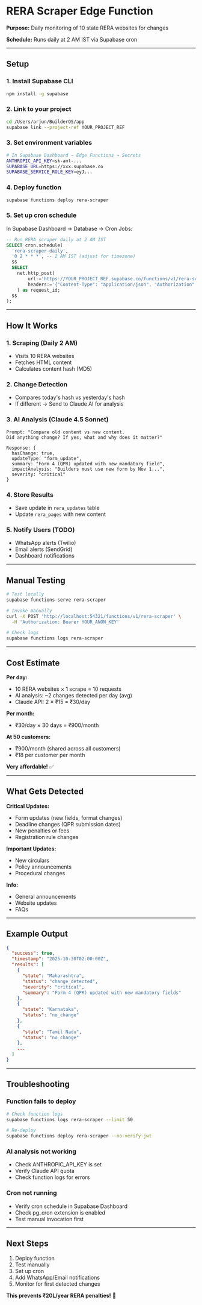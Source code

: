 # RERA Scraper Edge Function

**Purpose:** Daily monitoring of 10 state RERA websites for changes

**Schedule:** Runs daily at 2 AM IST via Supabase cron

---

## Setup

### 1. Install Supabase CLI

```bash
npm install -g supabase
```

### 2. Link to your project

```bash
cd /Users/arjun/BuilderOS/app
supabase link --project-ref YOUR_PROJECT_REF
```

### 3. Set environment variables

```bash
# In Supabase Dashboard → Edge Functions → Secrets
ANTHROPIC_API_KEY=sk-ant-...
SUPABASE_URL=https://xxx.supabase.co
SUPABASE_SERVICE_ROLE_KEY=eyJ...
```

### 4. Deploy function

```bash
supabase functions deploy rera-scraper
```

### 5. Set up cron schedule

In Supabase Dashboard → Database → Cron Jobs:

```sql
-- Run RERA scraper daily at 2 AM IST
SELECT cron.schedule(
  'rera-scraper-daily',
  '0 2 * * *', -- 2 AM IST (adjust for timezone)
  $$
  SELECT
    net.http_post(
        url:='https://YOUR_PROJECT_REF.supabase.co/functions/v1/rera-scraper',
        headers:='{"Content-Type": "application/json", "Authorization": "Bearer YOUR_ANON_KEY"}'::jsonb
    ) as request_id;
  $$
);
```

---

## How It Works

### 1. **Scraping (Daily 2 AM)**
- Visits 10 RERA websites
- Fetches HTML content
- Calculates content hash (MD5)

### 2. **Change Detection**
- Compares today's hash vs yesterday's hash
- If different → Send to Claude AI for analysis

### 3. **AI Analysis (Claude 4.5 Sonnet)**
```
Prompt: "Compare old content vs new content.
Did anything change? If yes, what and why does it matter?"

Response: {
  hasChange: true,
  updateType: "form_update",
  summary: "Form 4 (QPR) updated with new mandatory field",
  impactAnalysis: "Builders must use new form by Nov 1...",
  severity: "critical"
}
```

### 4. **Store Results**
- Save update in `rera_updates` table
- Update `rera_pages` with new content

### 5. **Notify Users (TODO)**
- WhatsApp alerts (Twilio)
- Email alerts (SendGrid)
- Dashboard notifications

---

## Manual Testing

```bash
# Test locally
supabase functions serve rera-scraper

# Invoke manually
curl -X POST 'http://localhost:54321/functions/v1/rera-scraper' \
  -H 'Authorization: Bearer YOUR_ANON_KEY'

# Check logs
supabase functions logs rera-scraper
```

---

## Cost Estimate

**Per day:**
- 10 RERA websites × 1 scrape = 10 requests
- AI analysis: ~2 changes detected per day (avg)
- Claude API: 2 × ₹15 = ₹30/day

**Per month:**
- ₹30/day × 30 days = ₹900/month

**At 50 customers:**
- ₹900/month (shared across all customers)
- ₹18 per customer per month

**Very affordable!** ✅

---

## What Gets Detected

**Critical Updates:**
- Form updates (new fields, format changes)
- Deadline changes (QPR submission dates)
- New penalties or fees
- Registration rule changes

**Important Updates:**
- New circulars
- Policy announcements
- Procedural changes

**Info:**
- General announcements
- Website updates
- FAQs

---

## Example Output

```json
{
  "success": true,
  "timestamp": "2025-10-30T02:00:00Z",
  "results": [
    {
      "state": "Maharashtra",
      "status": "change_detected",
      "severity": "critical",
      "summary": "Form 4 (QPR) updated with new mandatory fields"
    },
    {
      "state": "Karnataka",
      "status": "no_change"
    },
    {
      "state": "Tamil Nadu",
      "status": "no_change"
    },
    ...
  ]
}
```

---

## Troubleshooting

### Function fails to deploy
```bash
# Check function logs
supabase functions logs rera-scraper --limit 50

# Re-deploy
supabase functions deploy rera-scraper --no-verify-jwt
```

### AI analysis not working
- Check ANTHROPIC_API_KEY is set
- Verify Claude API quota
- Check function logs for errors

### Cron not running
- Verify cron schedule in Supabase Dashboard
- Check pg_cron extension is enabled
- Test manual invocation first

---

## Next Steps

1. Deploy function
2. Test manually
3. Set up cron
4. Add WhatsApp/Email notifications
5. Monitor for first detected changes

**This prevents ₹20L/year RERA penalties!** 🚀

